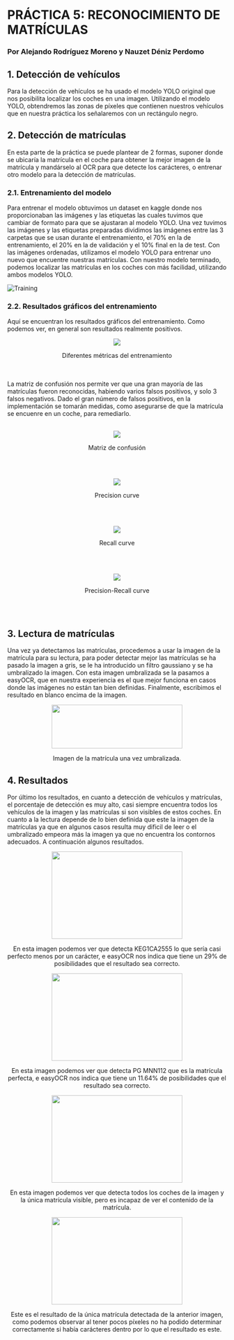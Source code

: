 # PRÁCTICA 5: RECONOCIMIENTO DE MATRÍCULAS
### Por Alejando Rodríguez Moreno y Nauzet Déniz Perdomo

## 1. Detección de vehículos

Para la detección de vehículos se ha usado el modelo YOLO original que nos posibilita localizar los coches en una imagen. Utilizando el modelo YOLO, obtendremos las zonas de píxeles que contienen nuestros vehículos que en nuestra práctica los señalaremos con un rectángulo negro.



## 2. Detección de matrículas

En esta parte de la práctica se puede plantear de 2 formas, suponer donde se ubicaría la matrícula en el coche para obtener la mejor imagen de la matrícula y mandárselo al OCR para que detecte los carácteres, o entrenar otro modelo para la detección de matrículas.

### 2.1. Entrenamiento del modelo

Para entrenar el modelo obtuvimos un dataset en kaggle donde nos proporcionaban las imágenes y las etiquetas las cuales tuvimos que cambiar de formato para que se ajustaran al modelo YOLO. Una vez tuvimos las imágenes y las etiquetas preparadas dividimos las imágenes entre las 3 carpetas que se usan durante el entrenamiento, el 70% en la de entrenamiento, el 20% en la de validación y el 10% final en la de test. Con las imágenes ordenadas, utilizamos el modelo YOLO para entrenar uno nuevo que encuentre nuestras matrículas. Con nuestro modelo terminado, podemos localizar las matrículas en los coches con más facilidad, utilizando ambos modelos YOLO.

![Training](https://github.com/xskere/practicasVC/assets/45332444/4e1ec587-1120-4733-bd9f-6c860a686dc6)

### 2.2. Resultados gráficos del entrenamiento

Aquí se encuentran los resultados gráficos del entrenamiento. Como podemos ver, en general son resultados realmente positivos.

<p align="center">
  <img src="runs/detect/train3/results.png">
</p>
<p align="center">
  Diferentes métricas del entrenamiento
</p>
<br><br>
La matriz de confusión nos permite ver que una gran mayoría de las matrículas fueron reconocidas, habiendo varios falsos positivos, y solo 3 falsos negativos. Dado el gran número de falsos positivos, en la implementación se tomarán medidas, como asegurarse de que la matrícula se encuenre en un coche, para remediarlo.
<br><br>
<p align="center">
  <img src="runs/detect/train3/confusion_matrix.png">
</p>
<p align="center">
  Matriz de confusión
</p>
<br><br>
<p align="center">
  <img src="runs/detect/train3/P_curve.png">
</p>
<p align="center">
  Precision curve
</p>
<br><br>
<p align="center">
  <img src="runs/detect/train3/R_curve.png">
</p>
<p align="center">
  Recall curve
</p>
<br><br>
<p align="center">
  <img src="runs/detect/train3/PR_curve.png">
</p>
<p align="center">
  Precision-Recall curve
</p>
<br><br>

## 3. Lectura de matrículas

Una vez ya detectamos las matrículas, procedemos a usar la imagen de la matrícula para su lectura, para poder detectar mejor las matrículas se ha pasado la imagen a gris, se le ha introducido un filtro gaussiano y se ha umbralizado la imagen. Con esta imagen umbralizada se la pasamos a easyOCR, que en nuestra experiencia es el que mejor funciona en casos donde las imágenes no están tan bien definidas. Finalmente, escribimos el resultado en blanco encima de la imagen.

<p align="center">
  <img width="300" height="100" src="images/umbralizado.jpg">
</p>
<p align="center">
  Imagen de la matrícula una vez umbralizada.
</p>

## 4. Resultados

Por último los resultados, en cuanto a detección de vehículos y matrículas, el porcentaje de detección es muy alto, casi siempre encuentra todos los vehículos de la imagen y las matrículas si son visibles de estos coches. En cuanto a la lectura depende de lo bien definida que este la imagen de la matrículas ya que en algunos casos resulta muy dificil de leer o el umbralizado empeora más la imagen ya que no encuentra los contornos adecuados. A continuación algunos resultados.

<p align="center">
  <img width="300" height="200" src="images/resultado.jpg">
</p>
<p align="center">
  En esta imagen podemos ver que detecta KEG1CA2555 lo que sería casi perfecto menos por un carácter, e easyOCR nos indica que tiene un 29% de posibilidades que el resultado sea correcto.
</p>

<p align="center">
  <img width="300" height="200" src="images/resultado1.jpg">
</p>
<p align="center">
  En esta imagen podemos ver que detecta PG MNN112 que es la matrícula perfecta, e easyOCR nos indica que tiene un 11.64% de posibilidades que el resultado sea correcto.
</p>

<p align="center">
  <img width="300" height="200" src="images/resultado2.jpg">
</p>
<p align="center">
  En esta imagen podemos ver que detecta todos los coches de la imagen y la única matrícula visible, pero es incapaz de ver el contenido de la matrícula.
</p>

<p align="center">
  <img width="300" height="200" src="images/umbralizado1.jpg">
</p>
<p align="center">
  Este es el resultado de la única matrícula detectada de la anterior imagen, como podemos observar al tener pocos píxeles no ha podido determinar correctamente si había carácteres dentro por lo que el resultado es este.
</p>
